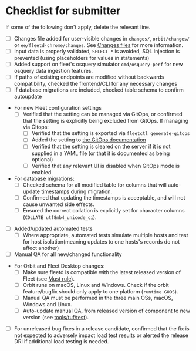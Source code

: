 # Checklist for submitter

If some of the following don't apply, delete the relevant line.

<!-- Note that API documentation changes are now addressed by the product design team. -->

- [ ] Changes file added for user-visible changes in `changes/`, `orbit/changes/` or `ee/fleetd-chrome/changes`.
  See [Changes files](https://github.com/fleetdm/fleet/blob/main/docs/Contributing/guides/committing-changes.md#changes-files) for more information.
- [ ] Input data is properly validated, `SELECT *` is avoided, SQL injection is prevented (using placeholders for values in statements)
- [ ] Added support on fleet's osquery simulator `cmd/osquery-perf` for new osquery data ingestion features.
- [ ] If paths of existing endpoints are modified without backwards compatibility, checked the frontend/CLI for any necessary changes
- [ ] If database migrations are included, checked table schema to confirm autoupdate
- For new Fleet configuration settings
  - [ ] Verified that the setting can be managed via GitOps, or confirmed that the setting is explicitly being excluded from GitOps.  If managing via Gitops:
    - [ ] Verified that the setting is exported via `fleetctl generate-gitops`
    - [ ] Added the setting to [the GitOps documentation](https://github.com/fleetdm/fleet/blob/main/docs/Configuration/yaml-files.md#L485)
    - [ ] Verified that the setting is cleared on the server if it is not supplied in a YAML file (or that it is documented as being optional)
    - [ ] Verified that any relevant UI is disabled when GitOps mode is enabled
- For database migrations:
  - [ ] Checked schema for all modified table for columns that will auto-update timestamps during migration.
  - [ ] Confirmed that updating the timestamps is acceptable, and will not cause unwanted side effects.
  - [ ] Ensured the correct collation is explicitly set for character columns (`COLLATE utf8mb4_unicode_ci`).
- [ ] Added/updated automated tests
  - [ ] Where appropriate, automated tests simulate multiple hosts and test for host isolation(meaning updates to one hosts's records do not affect another)
- [ ] Manual QA for all new/changed functionality
- For Orbit and Fleet Desktop changes:
   - [ ] Make sure fleetd is compatible with the latest released version of Fleet (see [Must rule](https://github.com/fleetdm/fleet/blob/main/docs/Contributing/workflows/fleetd-development-and-release-strategy.md)).
   - [ ] Orbit runs on macOS, Linux and Windows. Check if the orbit feature/bugfix should only apply to one platform (`runtime.GOOS`).
   - [ ] Manual QA must be performed in the three main OSs, macOS, Windows and Linux.
   - [ ] Auto-update manual QA, from released version of component to new version (see [tools/tuf/test](../tools/tuf/test/README.md)).
- [ ] For unreleased bug fixes in a release candidate, confirmed that the fix is not expected to adversely impact load test results or alerted the release DRI if additional load testing is needed.
